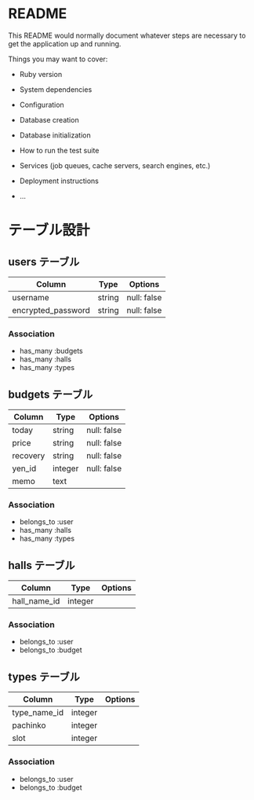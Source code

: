 # README

This README would normally document whatever steps are necessary to get the
application up and running.

Things you may want to cover:

* Ruby version

* System dependencies

* Configuration

* Database creation

* Database initialization

* How to run the test suite

* Services (job queues, cache servers, search engines, etc.)

* Deployment instructions

* ...

# テーブル設計

## users テーブル

| Column             | Type   | Options     |
| ------------------ | ------ | ----------- |
| username           | string | null: false |
| encrypted_password | string | null: false |

### Association
- has_many :budgets
- has_many :halls
- has_many :types

## budgets テーブル

| Column   | Type    | Options     |
| -------- | ------- | ----------- |
| today    | string  | null: false |
| price    | string  | null: false |
| recovery | string  | null: false |
| yen_id   | integer | null: false |
| memo     | text    |             |

### Association
- belongs_to :user
- has_many :halls
- has_many :types

## halls テーブル

| Column       | Type       | Options    |
| ------------ | ---------- | ---------- |
| hall_name_id | integer    |            |

### Association
- belongs_to :user
- belongs_to :budget

## types テーブル

| Column       | Type       | Options   |
| ------------ | ---------- | --------- |
| type_name_id | integer    |           |
| pachinko     | integer    |           |
| slot         | integer    |           |

### Association
- belongs_to :user
- belongs_to :budget
